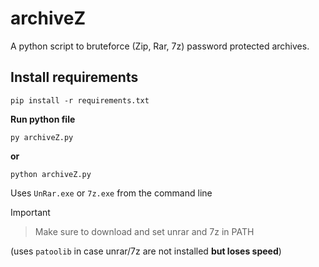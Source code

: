 # archiveZ
A python script to bruteforce (Zip, Rar, 7z) password protected archives.


## Install requirements
```
pip install -r requirements.txt
```
**Run python file**
```
py archiveZ.py
```
**or**
```
python archiveZ.py
```

Uses `UnRar.exe` or `7z.exe` from the command line 
>[!IMPORTANT]
>>Make sure to download and set unrar and 7z in PATH

(uses `patoolib` in case unrar/7z are not installed **but loses speed**)
